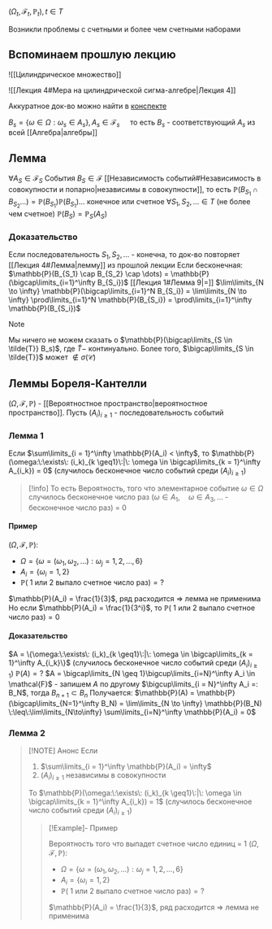 
$(\Omega_t, \mathcal{F}_t, \mathbb{P}_t), t\in T$

Возникли проблемы с счетными и более чем счетными наборами

## Вспоминаем прошлую лекцию
![[Цилиндрическое множество]]


![[Лекция 4#Мера на цилиндрической сигма-алгебре|Лекция 4]]

Аккуратное док-во можно найти в [конспекте](https://math.hse.ru/prob_th_dym2425?_r=31235601726647050.90323&__t=8017291&__r=OK)


$B_s = \{\omega \in \Omega : \omega_s \in A_s\}, A_s \in \mathcal{F}_s\quad$ то есть $B_s$ - соответствующий $A_s$ из всей [[Алгебра|алгебры]] 
## Лемма
$\forall A_S \in \mathcal{F}_S$  События $B_S \in \mathcal{F}$ [[Независимость событий#Независимость в совокупности и попарно|независимы в совокупности]], то есть $\mathbb{P}(B_{S_1}\cap B_{S_2}\dots) = \mathbb{P}(B_{S_1})\mathbb{P}(B_{S_1})\dots$
 конечное или счетное
$\forall S_1,S_2,\dots \in T$ (не более чем счетное)
$\mathbb{P}(B_{S}) = \mathbb{P}_S(A_{S})$
### Доказательство
Если последовательность $S_1,S_2,\dots$ - конечна, то док-во повторяет [[Лекция 4#Лемма|лемму]] из прошлой лекции
Если бесконечная:
$\mathbb{P}(B_{S_1} \cap B_{S_2} \cap \dots) = \mathbb{P}(\bigcap\limits_{i=1}^\infty B_{S_i})$ [[Лекция 1#Лемма 9|=]] $\lim\limits_{N \to \infty} \mathbb{P}(\bigcap\limits_{i=1}^N B_{S_i}) = \lim\limits_{N \to \infty} \prod\limits_{i=1}^N \mathbb{P}(B_{S_i}) = \prod\limits_{i=1}^\infty \mathbb{P}(B_{S_i})$ 


> [!NOTE] 
> Мы ничего не можем сказать о $\mathbb{P}(\bigcap\limits_{S \in \tilde{T}} B_s)$, где $\tilde{T} -$ континуально.
> Более того, $\bigcap\limits_{S \in \tilde{T}}$ может $\notin \sigma(\mathcal{C})$

## Леммы Бореля-Кантелли
$(\Omega, \mathcal{F}, \mathbb{P})$ - [[Вероятностное пространство|вероятностное пространство]].
Пусть $(A_i)_{i\geq1}$ - последовательность событий
### Лемма 1
Если $\sum\limits_{i = 1}^\infty \mathbb{P}(A_i) < \infty$, то 
$\mathbb{P}(\omega:\:\exists\: (i_k)_{k \geq1}\:|\: \omega \in \bigcap\limits_{k = 1}^\infty A_{i_k}) = 0$ (случилось бесконечное число событий среди $(A_i)_{i \geq 1}$)

> [!info] То есть
> Вероятность, того что элементарное событие $\omega \in \Omega$ случилось бесконечное число раз ($\omega \in A_1,\quad\omega\in A_3,\dots$ - бесконечное число раз) = 0
#### Пример

$(\Omega, \mathcal{F}, \mathbb{P}):$
 - $\Omega = \{\omega = (\omega_1,\omega_2,\dots):\omega_j=1,2,\dots,6\}$
 - $A_i = \{\omega_i = 1,2\}$
 - $\mathbb{P}($ 1 или 2 выпало счетное число раз$) = ?$

$\mathbb{P}(A_i) = \frac{1}{3}$, ряд расходится $\Rightarrow$ лемма не применима
Но если $\mathbb{P}(A_i) = \frac{1}{3^i}$, то $\mathbb{P}($ 1 или 2 выпало счетное число раз$) = 0$
#### Доказательство
$A = \{\omega:\:\exists\: (i_k)_{k \geq1}\:|\: \omega \in \bigcap\limits_{k = 1}^\infty A_{i_k}\}$ (случилось бесконечное число событий среди $(A_i)_{i \geq 1}$)
$\mathbb{P}(A) = ?$
$A = \bigcap\limits_{N \geq 1}\bigcup\limits_{i=N}^\infty A_i \in \mathcal{F}$ - запишем $A$ по другому
$\bigcup\limits_{i = N}^\infty A_i =: B_N$, тогда $B_{n+1} \subset B_{n}$
Получается:
$\mathbb{P}(A) = \mathbb{P}(\bigcap\limits_{N=1}^\infty B_N) = \lim\limits_{N \to \infty} \mathbb{P}(B_N) \:\leq\:\lim\limits_{N\to\infty} \sum\limits_{i=N}^\infty \mathbb{P}(A_i) = 0$

### Лемма 2

> [!NOTE] Анонс
> Если 
> 1) $\sum\limits_{i = 1}^\infty \mathbb{P}(A_i) = \infty$
> 2) $(A_i)_{i\geq1}$  независимы в совокупности
> 
> То 
> $\mathbb{P}(\omega:\:\exists\: (i_k)_{k \geq1}\:|\: \omega \in \bigcap\limits_{k = 1}^\infty A_{i_k}) = 1$ (случилось бесконечное число событий среди $(A_i)_{i \geq 1}$)
> > [!Example]- Пример
> > 
> > Вероятность того что выпадет счетное число единиц = 1
> > $(\Omega, \mathcal{F}, \mathbb{P}):$
> > - $\Omega = \{\omega = (\omega_1,\omega_2,\dots): \omega_j=1,2,\dots,6\}$
> > - $A_i = \{\omega_i = 1,2\}$
> > - $\mathbb{P}($ 1 или 2 выпало счетное число раз$) = ?$
> > 
> > $\mathbb{P}(A_i) = \frac{1}{3}$, ряд расходится $\Rightarrow$ лемма не применима



